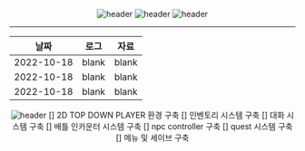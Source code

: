 
<div align="center">
  
![header](https://capsule-render.vercel.app/api?type=rect&color=auto&height=100&section=header&text=tycoon%20project&fontSize=30&fontAlign=20&textBg=true)
![header](https://capsule-render.vercel.app/api?type=rect&height=50&color=ebf3f5&text=UNITY&fontColor=000000&fontSize=20)
![header](https://capsule-render.vercel.app/api?type=rect&color=auto&height=50&section=header&text=schedule&fontSize=30&fontAlign=20)

  ---
|날짜|로그|자료|
|---|---------|----|
|2022-10-18|blank|blank|
|2022-10-18|blank|blank|
|2022-10-18|blank|blank|

![header](https://capsule-render.vercel.app/api?type=rect&color=auto&height=50&section=header&text=checklist&fontSize=30&fontAlign=20)
  [] 2D TOP DOWN PLAYER 환경 구축
  [] 인벤토리 시스템 구축
  [] 대화 시스템 구축
  [] 배틀 인카운터 시스템 구축
  [] npc controller 구축
  [] quest 시스템 구축
  [] 메뉴 및 세이브 구축
</div>

